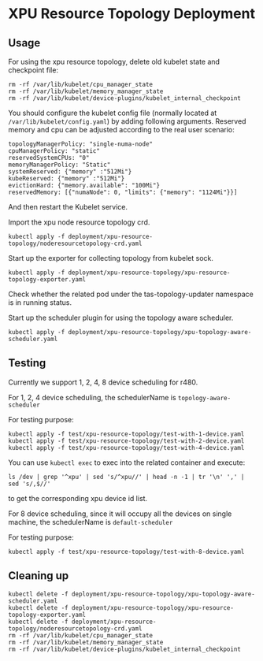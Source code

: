 # XPU Resource Topology Deployment

## Usage

For using the xpu resource topology, delete old kubelet state and checkpoint file:

```
rm -rf /var/lib/kubelet/cpu_manager_state
rm -rf /var/lib/kubelet/memory_manager_state
rm -rf /var/lib/kubelet/device-plugins/kubelet_internal_checkpoint
```

You should configure the kubelet config file (normally located at `/var/lib/kubelet/config.yaml`) by adding following arguments.
Reserved memory and cpu can be adjusted according to the real user scenario:

```
topologyManagerPolicy: "single-numa-node"
cpuManagerPolicy: "static"
reservedSystemCPUs: "0"
memoryManagerPolicy: "Static"
systemReserved: {"memory" :"512Mi"}
kubeReserved: {"memory" :"512Mi"}
evictionHard: {"memory.available": "100Mi"}
reservedMemory: [{"numaNode": 0, "limits": {"memory": "1124Mi"}}]
```

And then restart the Kubelet service.

Import the xpu node resource topology crd.

```
kubectl apply -f deployment/xpu-resource-topology/noderesourcetopology-crd.yaml
```

Start up the exporter for collecting topology from kubelet sock.
```
kubectl apply -f deployment/xpu-resource-topology/xpu-resource-topology-exporter.yaml
```

Check whether the related pod under the tas-topology-updater namespace is in running status.

Start up the scheduler plugin for using the topology aware scheduler.

```
kubectl apply -f deployment/xpu-resource-topology/xpu-topology-aware-scheduler.yaml
```

## Testing

Currently we support 1, 2, 4, 8 device scheduling for r480.

For 1, 2, 4 device scheduling, the schedulerName is `topology-aware-scheduler`

For testing purpose:

```
kubectl apply -f test/xpu-resource-topology/test-with-1-device.yaml
kubectl apply -f test/xpu-resource-topology/test-with-2-device.yaml
kubectl apply -f test/xpu-resource-topology/test-with-4-device.yaml
```

You can use `kubectl exec` to exec into the related container and execute:

```
ls /dev | grep '^xpu' | sed 's/^xpu//' | head -n -1 | tr '\n' ',' | sed 's/,$//'
```

to get the corresponding xpu device id list.

For 8 device scheduling, since it will occupy all the devices on single machine, the schedulerName is
`default-scheduler`

For testing purpose:

```
kubectl apply -f test/xpu-resource-topology/test-with-8-device.yaml
```

## Cleaning up

```
kubectl delete -f deployment/xpu-resource-topology/xpu-topology-aware-scheduler.yaml
kubectl delete -f deployment/xpu-resource-topology/xpu-resource-topology-exporter.yaml
kubectl delete -f deployment/xpu-resource-topology/noderesourcetopology-crd.yaml
rm -rf /var/lib/kubelet/cpu_manager_state
rm -rf /var/lib/kubelet/memory_manager_state
rm -rf /var/lib/kubelet/device-plugins/kubelet_internal_checkpoint
```
